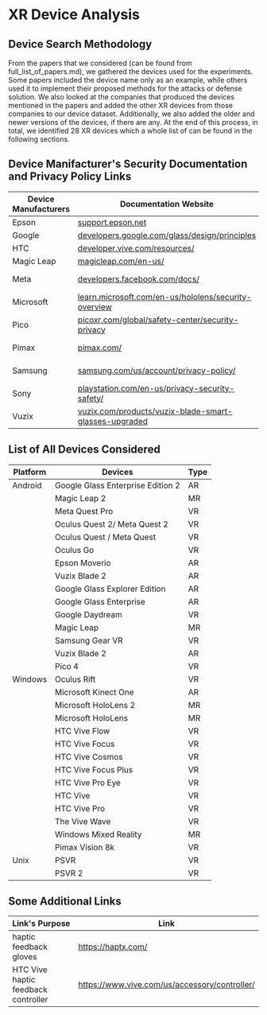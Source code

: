 # XR Device Analysis

## Device Search Methodology

From the papers that we considered (can be found from full_list_of_papers.md), we gathered the devices used for the experiments. Some papers included the device name only as an example, while others used it to implement their proposed methods for the attacks or defense solution. We also looked at the companies that produced the devices mentioned in the papers and added the other XR devices from those companies to our device dataset. Additionally, we also added the older and newer versions of the devices, if there are any. At the end of this process, in total, we identified 28 XR devices which a whole list of can be found in the following sections.

## Device Manifacturer's Security Documentation and Privacy Policy Links

| Device Manufacturers | Documentation Website | Privacy Policy |
| -------------------- | --------------------- | -------------- |
| Epson | [support.epson.net](https://support.epson.net) | [epson.com/privacy-policy/](https://epson.com/privacy-policy/) |
| Google | [developers.google.com/glass/design/principles](https://developers.google.com/glass/design/principles) | [policies.google.com/privacy](https://policies.google.com/privacy) |
| HTC | [developer.vive.com/resources/](https://developer.vive.com/resources/) | [htcinc.com/privacy-policy/](https://www.htcinc.com/privacy-policy/) |
| Magic Leap | [magicleap.com/en-us/](https://www.magicleap.com/en-us/) | [magicleap.com/privacy-policy](https://www.magicleap.com/privacy-policy) |
| Meta | [developers.facebook.com/docs/](https://developers.facebook.com/docs/) | [meta.com/legal/quest/privacy-policy-for-oculus-account-users/](https://www.meta.com/legal/quest/privacy-policy-for-oculus-account-users/) |
| Microsoft | [learn.microsoft.com/en-us/hololens/security-overview](https://learn.microsoft.com/en-us/hololens/security-overview) | [learn.microsoft.com/en-us/hololens/hololens2-privacy](https://learn.microsoft.com/en-us/hololens/hololens2-privacy) |
| Pico | [picoxr.com/global/safety-center/security-privacy](https://www.picoxr.com/global/safety-center/security-privacy) | [picoxr.com/global/legal/privacy-policy](https://www.picoxr.com/global/legal/privacy-policy) |
| Pimax | [pimax.com/](https://pimax.com/) | [affiliate.pimax.com/program-legal/privacy](https://affiliate.pimax.com/program-legal/privacy) |
| Samsung | [samsung.com/us/account/privacy-policy/](https://www.samsung.com/us/account/privacy-policy/) | [samsung.com/us/account/privacy-policy/](https://www.samsung.com/us/account/privacy-policy/) |
| Sony | [playstation.com/en-us/privacy-security-safety/](https://www.playstation.com/en-us/privacy-security-safety/) | [electronics.sony.com/privacy-policy](https://electronics.sony.com/privacy-policy) |
| Vuzix | [vuzix.com/products/vuzix-blade-smart-glasses-upgraded](https://www.vuzix.com/products/vuzix-blade-smart-glasses-upgraded) | [vuzix.com/pages/privacy-policy](https://www.vuzix.com/pages/privacy-policy) |


## List of All Devices Considered

| Platform | Devices                                      | Type |
|----------|----------------------------------------------|------|
| Android  | Google Glass Enterprise Edition 2            | AR   |
|          | Magic Leap 2                                 | MR   |
|          | Meta Quest Pro                               | VR   |
|          | Oculus Quest 2/ Meta Quest 2                 | VR   |
|          | Oculus Quest / Meta Quest                    | VR   |
|          | Oculus Go                                    | VR   |
|          | Epson Moverio                                | AR   |
|          | Vuzix Blade 2                                 | AR   |
|          | Google Glass Explorer Edition                | AR   |
|          | Google Glass Enterprise                      | AR   |
|          | Google Daydream                              | VR   |
|          | Magic Leap                                   | MR   |
|          | Samsung Gear VR                              | VR   |
|          | Vuzix Blade 2                                 | AR   |
|          | Pico 4                                       | VR   |
| Windows  | Oculus Rift                                  | VR   |
|          | Microsoft Kinect One                         | AR   |
|          | Microsoft HoloLens 2                         | MR   |
|          | Microsoft HoloLens                           | MR   |
|          | HTC Vive Flow                                | VR   |
|          | HTC Vive Focus                               | VR   |
|          | HTC Vive Cosmos                              | VR   |
|          | HTC Vive Focus Plus                          | VR   |
|          | HTC Vive Pro Eye                             | VR   |
|          | HTC Vive                                     | VR   |
|          | HTC Vive Pro                                 | VR   |
|          | The Vive Wave                                | VR   |
|          | Windows Mixed Reality                        | MR   |
|          | Pimax Vision 8k                              | VR   |
| Unix     | PSVR                                         | VR   |
|          | PSVR 2                                       | VR   |


## Some Additional Links

|Link's Purpose| Link|
| -------------------- | --------------------- | 
| haptic feedback gloves | https://haptx.com/ | 
| HTC Vive haptic feedback controller | https://www.vive.com/us/accessory/controller/| 
